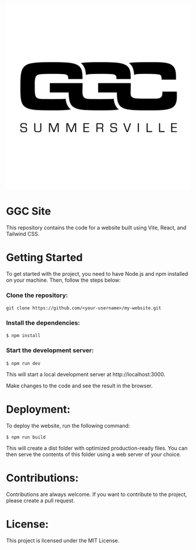 ![](./GGC-site/public/assets/Logo.jpg)
# GGC Site
This repository contains the code for a website built using Vite, React, and Tailwind CSS.

# Getting Started
To get started with the project, you need to have Node.js and npm installed on your machine. Then, follow the steps below:

### Clone the repository:

```
git clone https://github.com/<your-username>/my-website.git
```

### Install the dependencies:

```
$ npm install
```

### Start the development server:

```
$ npm run dev
```

This will start a local development server at http://localhost:3000.

Make changes to the code and see the result in the browser.

# Deployment:

To deploy the website, run the following command:

```
$ npm run build
```

This will create a dist folder with optimized production-ready files. You can then serve the contents of this folder using a web server of your choice.

# Contributions:
Contributions are always welcome. If you want to contribute to the project, please create a pull request.

# License:
This project is licensed under the MIT License.
